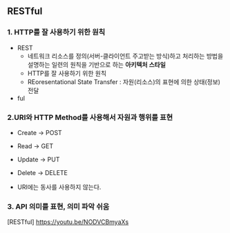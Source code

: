 ## RESTful
### 1. HTTP를 잘 사용하기 위한 원칙
* REST 
  * 네트워크 리소스를 정의(서버-클라이언트 주고받는 방식)하고 처리하는 방법을 설명하는 일련의 원칙을 기반으로 하는 __아키텍처 스타일__
  * HTTP를 잘 사용하기 위한 원칙
  * REoresentational State Transfer : 자원(리소스)의 표현에 의한 상태(정보) 전달
* ful

### 2.URI와 HTTP Method를 사용해서 자원과 행위를 표현
* Create  -> POST
* Read    -> GET
* Update  -> PUT
* Delete  -> DELETE

* URI에는 동사를 사용하지 않는다.

### 3. API 의미를 표현, 의미 파악 쉬움


[RESTful] https://youtu.be/NODVCBmyaXs
